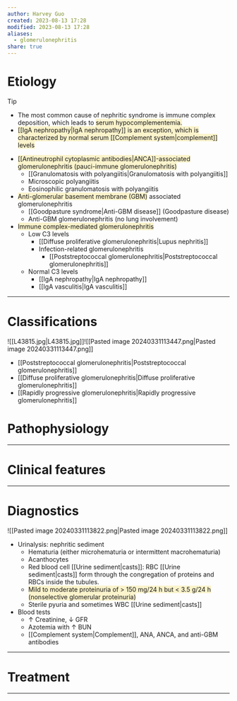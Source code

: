 ```yaml
---
author: Harvey Guo
created: 2023-08-13 17:28
modified: 2023-08-13 17:28
aliases:
  - glomerulonephritis
share: true
---
```

# Etiology
>[!tip] 
>- The most common cause of nephritic syndrome is immune complex deposition, which leads to <span style="background:rgba(240, 200, 0, 0.2)">serum hypocomplementemia.</span>
>- <span style="background:rgba(240, 200, 0, 0.2)">[[IgA nephropathy|IgA nephropathy]] is an exception, which is characterized by normal serum [[Complement system|complement]] levels</span>

- <span style="background:rgba(240, 200, 0, 0.2)">[[Antineutrophil cytoplasmic antibodies|ANCA]]-associated glomerulonephritis (pauci-immune glomerulonephritis)</span>
	- [[Granulomatosis with polyangiitis|Granulomatosis with polyangiitis]]
	- Microscopic polyangiitis
	- Eosinophilic granulomatosis with polyangiitis
- <span style="background:rgba(240, 200, 0, 0.2)">Anti-glomerular basement membrane (GBM)</span> associated glomerulonephritis
	- [[Goodpasture syndrome|Anti-GBM disease]] (Goodpasture disease)
	- Anti-GBM glomerulonephritis (no lung involvement)
- <span style="background:rgba(240, 200, 0, 0.2)">Immune complex-mediated glomerulonephritis</span>
	- Low C3 levels
		- [[Diffuse proliferative glomerulonephritis|Lupus nephritis]]
		- Infection-related glomerulonephritis
			- [[Poststreptococcal glomerulonephritis|Poststreptococcal glomerulonephritis]]
	- Normal C3 levels
		- [[IgA nephropathy|IgA nephropathy]]
		- [[IgA vasculitis|IgA vasculitis]]

---
# Classifications
![[L43815.jpg|L43815.jpg]]![[Pasted image 20240331113447.png|Pasted image 20240331113447.png]]
- [[Poststreptococcal glomerulonephritis|Poststreptococcal glomerulonephritis]]
- [[Diffuse proliferative glomerulonephritis|Diffuse proliferative glomerulonephritis]]
- [[Rapidly progressive glomerulonephritis|Rapidly progressive glomerulonephritis]]

# Pathophysiology


---
# Clinical features


---
# Diagnostics
![[Pasted image 20240331113822.png|Pasted image 20240331113822.png]]
- Urinalysis: nephritic sediment 
	- Hematuria (either microhematuria or intermittent macrohematuria)
	- Acanthocytes  
	- Red blood cell [[Urine sediment|casts]]: RBC [[Urine sediment|casts]] form through the congregation of proteins and RBCs inside the tubules. 
	- <span style="background:rgba(240, 200, 0, 0.2)">Mild to moderate proteinuria of > 150 mg/24 h but &lt; 3.5 g/24 h (nonselective glomerular proteinuria)</span> 
	- Sterile pyuria and sometimes WBC [[Urine sediment|casts]]
- Blood tests
	- ↑ Creatinine, ↓ GFR
	- Azotemia with ↑ BUN 
	- [[Complement system|Complement]], ANA, ANCA, and anti-GBM antibodies

---
# Treatment


---
